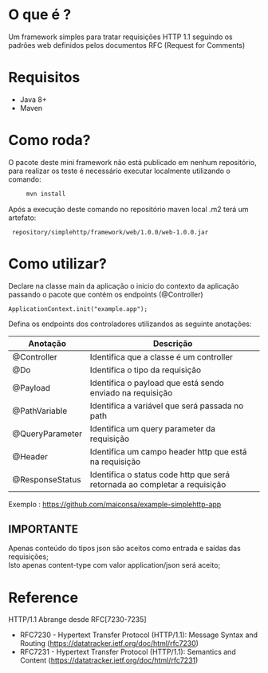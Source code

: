 
# O que é ?

Um framework simples para tratar  requisições HTTP 1.1 seguindo os padrões  web definidos pelos documentos RFC (Request for Comments)

#  Requisitos

 - Java 8+
 - Maven 


# Como roda?
O pacote deste mini framework não está publicado em nenhum repositório, para realizar os teste é necessário executar localmente utilizando o comando:
```bash
	 mvn install
```
Após a execução deste comando no repositório maven local .m2 terá um artefato: 

	 repository/simplehttp/framework/web/1.0.0/web-1.0.0.jar
	 
# Como utilizar?

Declare na classe main da aplicação o inicio do contexto da aplicação passando o pacote que contém os endpoints (@Controller)
	
	ApplicationContext.init("example.app");

Defina os endpoints dos controladores utilizandos as seguinte anotações:

| Anotação        | Descrição                                                                   |   
|---|---|
| @Controller     | Identifica que a classe é um controller                                     |  
| @Do             | Identifica o tipo  da requisição                                            |
| @Payload        | Identifica o payload que está sendo enviado na requisição                   |  
| @PathVariable   | Identifica a variável que será passada no path                              |
| @QueryParameter | Identifica um query parameter da requisição                                 |   
| @Header         | Identifica um campo header http que está na requisição                      |
| @ResponseStatus | Identifica o status code  http que será retornada ao completar a requisição | 
	
Exemplo : https://github.com/maiconsa/example-simplehttp-app

## IMPORTANTE
Apenas conteúdo do tipos json são aceitos como entrada e saídas das requisições;	
Isto apenas content-type  com valor application/json será aceito;

# Reference

HTTP/1.1 Abrange desde RFC[7230-7235]

 - RFC7230 - Hypertext Transfer Protocol (HTTP/1.1): Message Syntax and Routing (https://datatracker.ietf.org/doc/html/rfc7230)
 - RFC7231 - Hypertext Transfer Protocol (HTTP/1.1): Semantics and Content (https://datatracker.ietf.org/doc/html/rfc7231)
